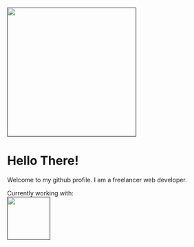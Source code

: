 <a href="" target="blank"><img align="center" src="https://pbs.twimg.com/media/EiV8NhLUMAAPmzN.jpg:large" height="300" /></a>
<h1>Hello There!</h1>
Welcome to my github profile. I am a freelancer web developer. 

Currently working with:
<br>
<a href="" target="blank"><img align="center" src="https://cdn-icons-png.flaticon.com/512/5968/5968292.png" height="100" /></a>
